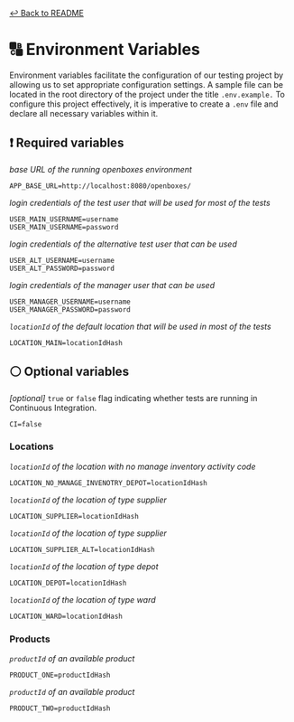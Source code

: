 [↩️ Back to README](/README.md)


# 🔠  Environment Variables
Environment variables facilitate the configuration of our testing project by allowing us to set appropriate configuration settings. A sample file can be located in the root directory of the project under the title `.env.example.` To configure this project effectively, it is imperative to create a `.env` file and declare all necessary variables within it.

## ❗ Required variables

_base URL of the running openboxes environment_
```
APP_BASE_URL=http://localhost:8080/openboxes/
```

_login credentials of the test user that will be used for most of the tests_
```
USER_MAIN_USERNAME=username 
USER_MAIN_USERNAME=password 
```

_login credentials of the alternative test user that can be used_
``` 
USER_ALT_USERNAME=username 
USER_ALT_PASSWORD=password 
```

_login credentials of the manager user that can be used_
``` 
USER_MANAGER_USERNAME=username 
USER_MANAGER_PASSWORD=password 
```

_`locationId` of the default location that will be used in most of the tests_
```
LOCATION_MAIN=locationIdHash
```

## ⚪ Optional variables

_[optional]_ `true` or `false` flag indicating whether tests are running in Continuous Integration.
```
CI=false
```

### Locations

_`locationId` of the location with no manage inventory activity code_
```
LOCATION_NO_MANAGE_INVENOTRY_DEPOT=locationIdHash
```

_`locationId` of the location of type supplier_
```
LOCATION_SUPPLIER=locationIdHash
```

_`locationId` of the location of type supplier_
```
LOCATION_SUPPLIER_ALT=locationIdHash
```


_`locationId` of the location of type depot_
```
LOCATION_DEPOT=locationIdHash
```

_`locationId` of the location of type ward_
```
LOCATION_WARD=locationIdHash
```

### Products

_`productId` of an available product_
```
PRODUCT_ONE=productIdHash
```

_`productId` of an available product_
```
PRODUCT_TWO=productIdHash
```

